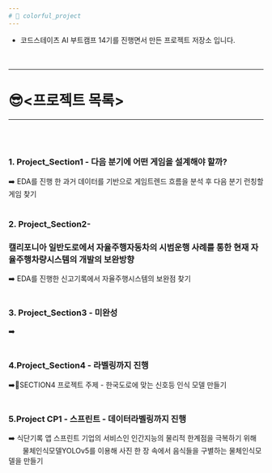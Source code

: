 ```yaml
---
# 🦄 colorful_project 
---
```


- 코드스테이츠 AI 부트캠프 14기를 진행면서 만든 프로젝트 저장소 입니다.
<br><br><br>
---
# 😎<프로젝트 목록>
---
<br><br>
### 1. **Project_Section1** - 다음 분기에 어떤 게임을 설계해야 할까?<br>
➡️ EDA를 진행 한 과거 데이터를 기반으로 게임트렌드 흐름을 분석 후 다음 분기 런칭할 게임 찾기
<br><br>
### 2. **Project_Section2-**  <br>
### **캘리포니아 일반도로에서 자율주행자동차의 시범운행 사례를 통한 현재 자율주행차량시스템의 개발의 보완방향**    <br>
➡️ EDA를 진행한 신고기록에서 자율주행시스템의 보완점 찾기
<br><br>
### **3. Project_Section3 - 미완성**
➡️
<br><br>
### **4.Project_Section4 - 라벨링까지 진행**
➡️🚥SECTION4 프로젝트 주제 - 한국도로에 맞는 신호등 인식 모델 만들기
<br><br>
### **5.Project CP1 - 스프린트 - 데이터라벨링까지 진행**
➡️ 식단기록 앱 스프린트 기업의 서비스인 인간지능의 물리적 한계점을 극복하기 위해 
　　물체인식모델YOLOv5를 이용해 사진 한 장 속에서 음식들을 구별하는 물체인식모델을 만들기  
<br><br>


